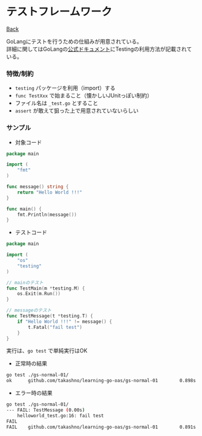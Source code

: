 # テストフレームワーク

[Back](../../)

GoLangにテストを行うための仕組みが用意されている。  
詳細に関してはGoLangの[公式ドキュメント](https://golang.org/pkg/testing/)にTestingの利用方法が記載されている。

### 特徴/制約
- `testing` パッケージを利用（import）する
- `func TestXxx` で始まること（懐かしいJUnitっぽい制約）
- ファイル名は `_test.go` とすること
- `assert` が敢えて狙った上で用意されていないらしい

### サンプル

- 対象コード

```go
package main

import (
	"fmt"
)

func message() string {
	return "Hello World !!!"
}

func main() {
	fmt.Println(message())
}
```

- テストコード
```go
package main

import (
	"os"
	"testing"
)

// mainのテスト
func TestMain(m *testing.M) {
	os.Exit(m.Run())
}

// messageのテスト
func TestMessage(t *testing.T) {
	if "Hello World !!!" != message() {
		t.Fatal("fail test")
	}
}
```

実行は、`go test` で単純実行はOK

- 正常時の結果
```bash
go test ./gs-normal-01/
ok      github.com/takashno/learning-go-oas/gs-normal-01        0.898s [no tests to run]
```

- エラー時の結果
```bash
go test ./gs-normal-01/
--- FAIL: TestMessage (0.00s)
    helloworld_test.go:16: fail test
FAIL
FAIL    github.com/takashno/learning-go-oas/gs-normal-01        0.891s
```
